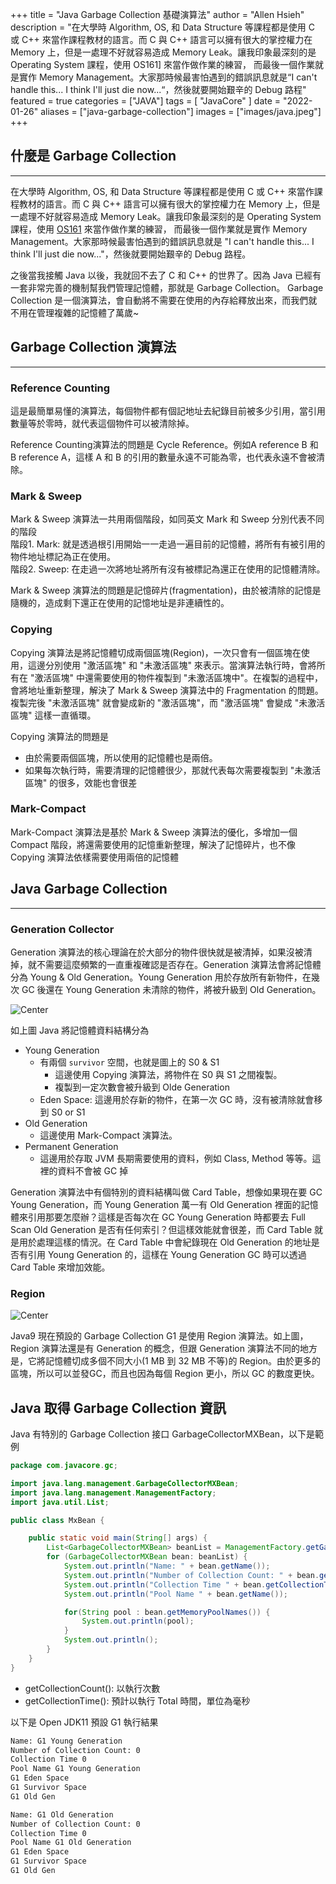 +++
title = "Java Garbage Collection 基礎演算法"
author = "Allen Hsieh"
description = "在大學時 Algorithm, OS, 和 Data Structure 等課程都是使用 C 或 C++ 來當作課程教材的語言。而 C 與 C++ 語言可以擁有很大的掌控權力在 Memory 上，但是一處理不好就容易造成 Memory Leak。讓我印象最深刻的是 Operating System 課程，使用 OS161] 來當作做作業的練習， 而最後一個作業就是實作 Memory Management。大家那時候最害怕遇到的錯誤訊息就是“I can't handle this... I think I'll just die now...“，然後就要開始艱辛的 Debug 路程"
featured = true
categories = ["JAVA"]
tags = [
"JavaCore"
]
date = "2022-01-26"
aliases = ["java-garbage-collection"]
images = ["images/java.jpeg"]
+++

## 什麼是 Garbage Collection
---
在大學時 Algorithm, OS, 和 Data Structure 等課程都是使用 C 或 C++ 來當作課程教材的語言。而 C 與 C++ 語言可以擁有很大的掌控權力在 Memory 上，但是一處理不好就容易造成 Memory Leak。讓我印象最深刻的是 Operating System 課程，使用 [OS161](http://www.os161.org/) 來當作做作業的練習， 而最後一個作業就是實作 Memory Management。大家那時候最害怕遇到的錯誤訊息就是 "I can't handle this... I think I'll just die now..."，然後就要開始艱辛的 Debug 路程。

之後當我接觸 Java 以後，我就回不去了 C 和 C++ 的世界了。因為 Java 已經有一套非常完善的機制幫我們管理記憶體，那就是 Garbage Collection。 Garbage Collection 是一個演算法，會自動將不需要在使用的內存給釋放出來，而我們就不用在管理複雜的記憶體了萬歲~

## Garbage Collection 演算法
---
### Reference Counting
這是最簡單易懂的演算法，每個物件都有個記地址去紀錄目前被多少引用，當引用數量等於零時，就代表這個物件可以被清除掉。

Reference Counting演算法的問題是 Cycle Reference。例如A reference B 和 B reference A，這樣 A 和 B 的引用的數量永遠不可能為零，也代表永遠不會被清除。

### Mark & Sweep
Mark & Sweep 演算法一共用兩個階段，如同英文 Mark 和 Sweep 分別代表不同的階段<br>
階段1. Mark: 就是透過根引用開始一一走過一遍目前的記憶體，將所有有被引用的物件地址標記為正在使用。<br>
階段2. Sweep: 在走過一次將地址將所有沒有被標記為還正在使用的記憶體清除。

Mark & Sweep 演算法的問題是記憶碎片(fragmentation)，由於被清除的記憶是隨機的，造成剩下還正在使用的記憶地址是非連續性的。

### Copying 
Copying 演算法是將記憶體切成兩個區塊(Region)，一次只會有一個區塊在使用，這邊分別使用 "激活區塊" 和 "未激活區塊" 來表示。當演算法執行時，會將所有在 "激活區塊" 中還需要使用的物件複製到 "未激活區塊中"。在複製的過程中，會將地址重新整理，解決了 Mark & Sweep 演算法中的 Fragmentation 的問題。複製完後 "未激活區塊" 就會變成新的 "激活區塊"，而 "激活區塊" 會變成 "未激活區塊" 這樣一直循環。

Copying 演算法的問題是
* 由於需要兩個區塊，所以使用的記憶體也是兩倍。
* 如果每次執行時，需要清理的記憶體很少，那就代表每次需要複製到 "未激活區塊" 的很多，效能也會很差

### Mark-Compact 
Mark-Compact 演算法是基於 Mark & Sweep 演算法的優化，多增加一個 Compact 階段，將還需要使用的記憶重新整理，解決了記憶碎片，也不像 Copying 演算法依樣需要使用兩倍的記憶體

## Java Garbage Collection 
---
### Generation Collector
Generation 演算法的核心理論在於大部分的物件很快就是被清掉，如果沒被清掉，就不需要這麼頻繁的一直重複確認是否存在。Generation 演算法會將記憶體分為 Young & Old Generation。Young Generation 用於存放所有新物件，在幾次 GC 後還在 Young Generation 未清除的物件，將被升級到 Old Generation。


![Center](/images/post/java-garbage-collection/heapStructure.png#center)

如上圖 Java 將記憶體資料結構分為
* Young Generation
    * 有兩個 `survivor` 空間，也就是圖上的 S0 & S1 
        * 這邊使用 Copying 演算法，將物件在 S0 與 S1 之間複製。
        * 複製到一定次數會被升級到 Olde Generation
    * Eden Space: 這邊用於存新的物件，在第一次 GC 時，沒有被清除就會移到 S0 or S1 
* Old Generation 
    * 這邊使用 Mark-Compact 演算法。
* Permanent Generation 
    * 這邊用於存取 JVM 長期需要使用的資料，例如 Class, Method 等等。這裡的資料不會被 GC 掉

Generation 演算法中有個特別的資料結構叫做 Card Table，想像如果現在要 GC Young Generation，而 Young Generation 萬一有 Old Generation 裡面的記憶體來引用那要怎麼辦？這樣是否每次在 GC Young Generation 時都要去 Full Scan Old Generation 是否有任何索引？但這樣效能就會很差，而 Card Table 就是用於處理這樣的情況。在 Card Table 中會紀錄現在 Old Generation 的地址是否有引用 Young Generation 的，這樣在 Young Generation GC 時可以透過 Card Table 來增加效能。

### Region

![Center](/images/post/java-garbage-collection/g1Heap.png#center)

Java9 現在預設的 Garbage Collection G1 是使用 Region 演算法。如上圖，Region 演算法還是有 Generation 的概念，但跟 Generation 演算法不同的地方是，它將記憶體切成多個不同大小(1 MB 到 32 MB 不等)的 Region。由於更多的區塊，所以可以並發GC，而且也因為每個 Region 更小，所以 GC 的數度更快。 

## Java 取得 Garbage Collection 資訊

Java 有特別的 Garbage Collection 接口 GarbageCollectorMXBean，以下是範例
```Java
package com.javacore.gc;

import java.lang.management.GarbageCollectorMXBean;
import java.lang.management.ManagementFactory;
import java.util.List;

public class MxBean {

    public static void main(String[] args) {
        List<GarbageCollectorMXBean> beanList = ManagementFactory.getGarbageCollectorMXBeans();
        for (GarbageCollectorMXBean bean: beanList) {
            System.out.println("Name: " + bean.getName());
            System.out.println("Number of Collection Count: " + bean.getCollectionCount());
            System.out.println("Collection Time " + bean.getCollectionTime() + "ms");
            System.out.println("Pool Name " + bean.getName());

            for(String pool : bean.getMemoryPoolNames()) {
                System.out.println(pool);
            }
            System.out.println();
        }
    }
}
```

* getCollectionCount(): 以執行次數
* getCollectionTime(): 預計以執行 Total 時間，單位為毫秒

以下是 Open JDK11 預設 G1 執行結果
```Bash
Name: G1 Young Generation
Number of Collection Count: 0
Collection Time 0
Pool Name G1 Young Generation
G1 Eden Space
G1 Survivor Space
G1 Old Gen

Name: G1 Old Generation
Number of Collection Count: 0
Collection Time 0
Pool Name G1 Old Generation
G1 Eden Space
G1 Survivor Space
G1 Old Gen
```
